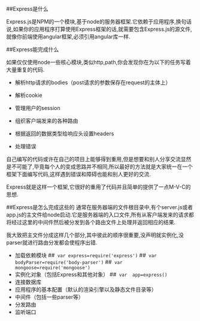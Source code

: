##Express是什么

Express.js是NPM的一个模块,基于node的服务器框架.它依赖于应用程序,换句话说,如果你的应用程序打算使用Express框架的话,就需要包含Express.js的源文件,就像你前端使用angular框架,必须引用angular库一样.

##Express能完成什么

如果仅仅使用node一些核心模块,类似http,path,你会发现你在为以下的任务写着大量重复的代码.

* 解析http请求的bodies（post请求的参数保存在request的主体上）

* 解析cookie

* 管理用户的session

* 组织客户端发来的各种路由

* 根据返回的数据类型给响应头设置headers

* 处理错误

自己编写的代码或许在自己的项目上能够得到重用,但是想要和别人分享交流显然是不可能了,毕竟每个人的变成思路并不相同,所以最好的方法就是大家统一在一个框架下面编写代码,这样遇到错误和障碍也能和别人更好的交流.

Express就是这样一个框架,它很好的重用了代码并且简单的提供了一点M-V-C的思想.

##Express是怎么完成这些的
通常在服务器端的文件根目录中,有个server.js或者app.js的主文件给node启动.它是服务器端的入口文件,所有从客户端发来的请求都将经过这里的中间件然后被分发到各个路由文件上处理并返回相应的结果.

我大致把主文件分成这样几个部分,其中彼此的顺序很重要,没声明就实例化,没parser就进行路由分发都会使程序出错.

* 加载依赖模块
	##`	var express=require('express')`
	##` var bodyParser=require('body-parser')`
	##` var mongoose=require('mongoose')`
* 实例化对象（包括Express和其他对象）
	##` var  app=express()`
* 连接数据库
* 应用程序的基本配置（默认的渲染引擎以及静态文件目录等）
* 中间件（包括一些parser等）
* 分发路由
* 监听端口









































































 